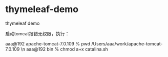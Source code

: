 # thymeleaf-demo
thymeleaf demo

启动tomcat报错无权限，执行：

aaa@192 apache-tomcat-7.0.109 % pwd
/Users/aaa/work/apache-tomcat-7.0.109  \n
aaa@192 bin % chmod a+x catalina.sh
